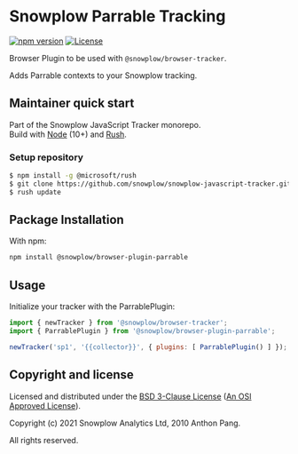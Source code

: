 # Snowplow Parrable Tracking

[![npm version][npm-image]][npm-url]
[![License][license-image]](LICENSE)

Browser Plugin to be used with `@snowplow/browser-tracker`.

Adds Parrable contexts to your Snowplow tracking.

## Maintainer quick start

Part of the Snowplow JavaScript Tracker monorepo.  
Build with [Node](https://nodejs.org/en/) (10+) and [Rush](https://rushjs.io/).

### Setup repository

```bash
$ npm install -g @microsoft/rush 
$ git clone https://github.com/snowplow/snowplow-javascript-tracker.git
$ rush update
```

## Package Installation

With npm:

```bash
npm install @snowplow/browser-plugin-parrable
```

## Usage

Initialize your tracker with the ParrablePlugin:

```js
import { newTracker } from '@snowplow/browser-tracker';
import { ParrablePlugin } from '@snowplow/browser-plugin-parrable';

newTracker('sp1', '{{collector}}', { plugins: [ ParrablePlugin() ] }); 
```

## Copyright and license

Licensed and distributed under the [BSD 3-Clause License](LICENSE) ([An OSI Approved License][osi]).

Copyright (c) 2021 Snowplow Analytics Ltd, 2010 Anthon Pang.

All rights reserved.

[npm-url]: https://www.npmjs.com/package/@snowplow/browser-plugin-parrable
[npm-image]: https://img.shields.io/npm/v/@snowplow/browser-plugin-parrable
[docs]: https://docs.snowplowanalytics.com/docs/collecting-data/collecting-from-own-applications/javascript-tracker/
[osi]: https://opensource.org/licenses/BSD-3-Clause
[license-image]: https://img.shields.io/github/license/snowplow/snowplow-javascript-tracker
